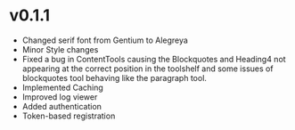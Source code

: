 # v0.1.1

* Changed serif font from Gentium to Alegreya
* Minor Style changes
* Fixed a bug in ContentTools causing the Blockquotes and Heading4 not appearing
  at the correct position in the toolshelf and some issues of blockquotes tool
  behaving like the paragraph tool.
* Implemented Caching
* Improved log viewer
* Added authentication
* Token-based registration
